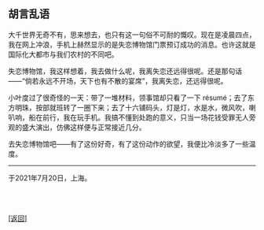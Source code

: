 ## 胡言乱语

大千世界无奇不有，思来想去，也只有这一句俗不可耐的慨叹。现在是凌晨四点，我在网上冲浪，手机上赫然显示的是失恋博物馆门票预订成功的消息。也许这就是国际化大都市与我们农村的不同吧。

失恋博物馆，我这样想着，我去做什么呢，我离失恋还远得很呢。还是那句话——“倘若永远不开场，天下也有不散的宴席”，我离失恋，还远得很呢。

小叶度过了很奇怪的一天：带了一堆材料，领事馆却只看了一下 résumé；去了东方明珠，按部就班转了一圈下来；去了十六铺码头，灯是灯，水是水，微风吹，喇叭响，船在前行，我在玩手机。我搞不懂到处跑的意义，只当一场花钱受罪无人旁观的盛大演出，仿佛这样便与正常接近几分。

去失恋博物馆吧——有了这份好奇，有了这份动作的欲望，我便比冷淡多了一些温度。

------

于2021年7月20日，上海。

<br>

<br>

[[返回]](../../../../sites/proses/多余的话.md)
